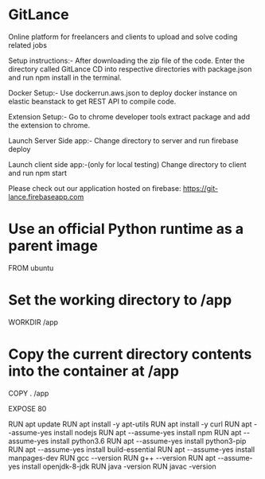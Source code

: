 # GitLance
Online platform for freelancers and clients to upload and solve coding related jobs


Setup instructions:-
After downloading the zip file of the code. Enter the directory called GitLance 
CD into respective directories with package.json
and run npm install in the terminal.

Docker Setup:-
Use dockerrun.aws.json to deploy docker instance on elastic beanstack to get REST API to compile code.

Extension Setup:-
Go to chrome developer tools extract package and add the extension to chrome.

Launch Server Side app:-
Change directory to server and run firebase deploy

Launch client side app:-(only for local testing) 
Change directory to client and run npm start

Please check out our application hosted on firebase: https://git-lance.firebaseapp.com

# Use an official Python runtime as a parent image
FROM ubuntu

# Set the working directory to /app
WORKDIR /app

# Copy the current directory contents into the container at /app
COPY . /app

EXPOSE 80

RUN apt update
RUN apt install -y apt-utils
RUN apt install -y curl
RUN apt --assume-yes install nodejs
RUN apt --assume-yes install npm
RUN apt --assume-yes install python3.6
RUN apt --assume-yes install python3-pip
RUN apt --assume-yes install build-essential
RUN apt --assume-yes install manpages-dev
RUN gcc --version
RUN g++ --version
RUN apt --assume-yes install openjdk-8-jdk
RUN java -version
RUN javac -version
